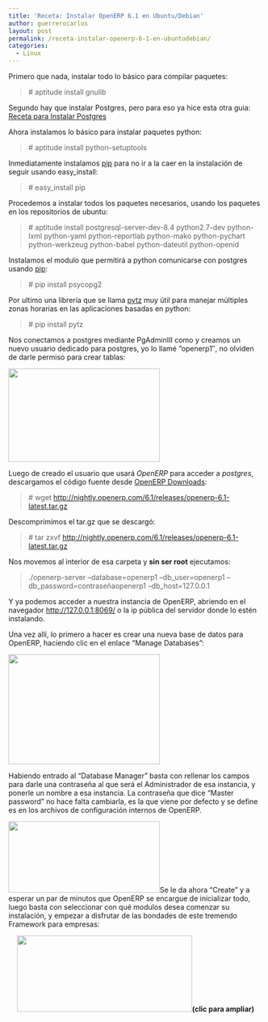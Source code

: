```yaml
---
title: 'Receta: Instalar OpenERP 6.1 en Ubuntu/Debian'
author: guerrerocarlos
layout: post
permalink: /receta-instalar-openerp-6-1-en-ubuntudebian/
categories:
  - Linux
---
```

Primero que nada, instalar todo lo básico para compilar paquetes:

> \# aptitude install gnulib

Segundo hay que instalar Postgres, pero para eso ya hice esta otra guia: [Receta para Instalar Postgres][1]

Ahora instalamos lo básico para instalar paquetes python:

> \# aptitude install python-setuptools

Inmediatamente instalamos [pip][2] para no ir a la caer en la instalación de seguir usando easy_install:

> \# easy_install pip

Procedemos a instalar todos los paquetes necesarios, usando los paquetes en los repositorios de ubuntu:

> \# aptitude install postgresql-server-dev-8.4 python2.7-dev python-lxml python-yaml python-reportlab python-mako python-pychart python-werkzeug python-babel python-dateutil python-openid

Instalamos el modulo que permitirá a python comunicarse con postgres usando [pip][2]:

> \# pip install psycopg2

Por ultimo una librería que se llama [pytz][3] muy útil para manejar múltiples zonas horarias en las aplicaciones basadas en python:

> \# pip install pytz

Nos conectamos a postgres mediante PgAdminIII como y creamos un nuevo usuario dedicado para postgres, yo lo llamé &#8220;openerp1&#8243;, no olviden de darle permiso para crear tablas:

[<img class="aligncenter size-medium wp-image-416" title="Crear nuevo usuario de Postgres" src="http://blog.carlosguerrero.com/wp-content/uploads/2012/07/Captura-de-pantalla-2012-07-26-a-las-17.07.41-300x185.png" alt="" width="300" height="185" />][4]

Luego de creado el usuario que usará *OpenERP* para acceder a *postgres*, descargamos el código fuente desde [OpenERP Downloads][5]:

> \# wget http://nightly.openerp.com/6.1/releases/openerp-6.1-latest.tar.gz

Descomprimimos el tar.gz que se descargó:

> \# tar zxvf http://nightly.openerp.com/6.1/releases/openerp-6.1-latest.tar.gz

Nos movemos al interior de esa carpeta y **sin ser root** ejecutamos:

> ./openerp-server &#8211;database=openerp1 &#8211;db\_user=openerp1 &#8211;db\_password=contraseñaopenerp1 &#8211;db_host=127.0.0.1

Y ya podemos acceder a nuestra instancia de OpenERP, abriendo en el navegador http://127.0.0.1:8069/ o la ip pública del servidor donde lo estén instalando.

Una vez allí, lo primero a hacer es crear una nueva base de datos para OpenERP, haciendo clic en el enlace &#8220;Manage Databases&#8221;:

[<img class="aligncenter size-medium wp-image-418" title="Botón Manage Databases" src="http://blog.carlosguerrero.com/wp-content/uploads/2012/07/Captura-de-pantalla-2012-07-26-a-las-21.32.19-300x218.png" alt="" width="300" height="218" />][6]

Habiendo entrado al &#8220;Database Manager&#8221; basta con rellenar los campos para darle una contraseña al que será el Administrador de esa instancia, y ponerle un nombre a esa instancia. La contraseña que dice &#8220;Master password&#8221; no hace falta cambiarla, es la que viene por defecto y se define es en los archivos de configuración internos de OpenERP.

[<img class="aligncenter size-medium wp-image-419" title="Database Manager" src="http://blog.carlosguerrero.com/wp-content/uploads/2012/07/Captura-de-pantalla-2012-07-26-a-las-21.33.25-300x141.png" alt="" width="300" height="141" />][7]Se le da ahora &#8220;Create&#8221; y a esperar un par de minutos que OpenERP se encargue de inicializar todo, luego basta con seleccionar con qué modulos desea comenzar su instalación, y empezar a disfrutar de las bondades de este tremendo Framework para empresas:

<p style="text-align: center;">
  <a href="http://blog.carlosguerrero.com/wp-content/uploads/2012/07/Captura-de-pantalla-2012-07-26-a-las-17.26.03.png"><img class="aligncenter size-medium wp-image-420" title="Modulos OpenERP 6.1" src="http://blog.carlosguerrero.com/wp-content/uploads/2012/07/Captura-de-pantalla-2012-07-26-a-las-17.26.03-300x131.png" alt="" width="347" height="151" /></a><strong>(clic para ampliar)</strong>
</p>

&nbsp;

&nbsp;

 [1]: http://blog.carlosguerrero.com/receta-instalar-postgres/
 [2]: http://www.pip-installer.org
 [3]: http://pytz.sourceforge.net/
 [4]: http://blog.carlosguerrero.com/wp-content/uploads/2012/07/Captura-de-pantalla-2012-07-26-a-las-17.07.41.png
 [5]: http://www.openerp.com/downloads
 [6]: http://blog.carlosguerrero.com/wp-content/uploads/2012/07/Captura-de-pantalla-2012-07-26-a-las-21.32.19.png
 [7]: http://blog.carlosguerrero.com/wp-content/uploads/2012/07/Captura-de-pantalla-2012-07-26-a-las-21.33.25.png